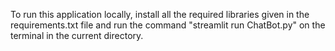 To run this application locally, install all the required libraries given in the requirements.txt file and run the command "streamlit run ChatBot.py" on the terminal in the current directory.
